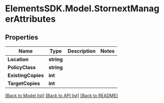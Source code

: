 # ElementsSDK.Model.StornextManagerAttributes

## Properties

Name | Type | Description | Notes
------------ | ------------- | ------------- | -------------
**Location** | **string** |  | 
**PolicyClass** | **string** |  | 
**ExistingCopies** | **int** |  | 
**TargetCopies** | **int** |  | 

[[Back to Model list]](../#documentation-for-models) [[Back to API list]](../#documentation-for-api-endpoints) [[Back to README]](../)

